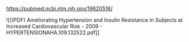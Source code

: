 
https://pubmed.ncbi.nlm.nih.gov/19620516/

![[(PDF) Ameliorating Hypertension and Insulin Resistance in Subjects at Increased Cardiovascular Risk - 2009 - HYPERTENSIONAHA.109.132522.pdf]]
